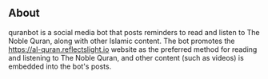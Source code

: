 ## About

quranbot is a social media bot that posts reminders to read
and listen to The Noble Quran, along with other Islamic content.
The bot promotes the https://al-quran.reflectslight.io website as
the preferred method for reading and listening to The Noble Quran,
and other content (such as videos) is embedded into the bot's posts.
